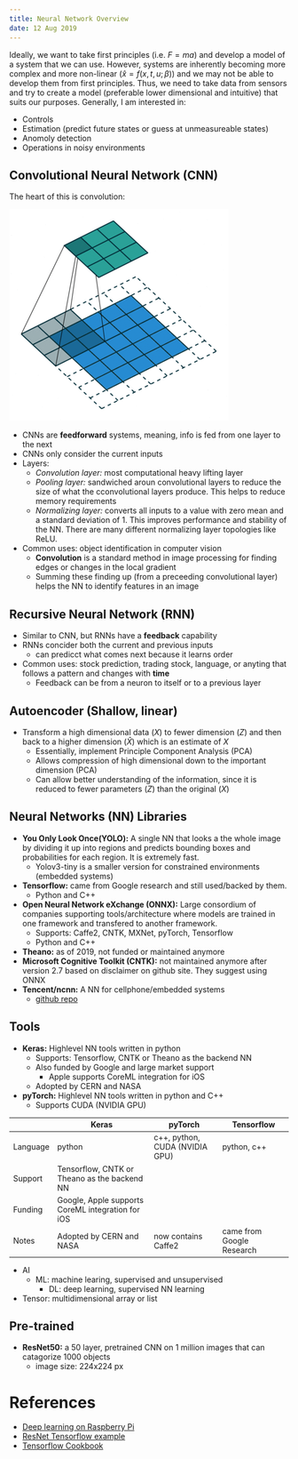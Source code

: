```yaml
---
title: Neural Network Overview
date: 12 Aug 2019
---
```


Ideally, we want to take first principles (i.e. $F=ma$) and develop a model of a system that we can
use. However, systems are inherently becoming more complex and more non-linear ($\hat x = f(x,t,u; \beta)$) 
and we may not be able to develop them from first principles. Thus, we need to take data from sensors
and try to create a model (preferable lower dimensional and intuitive) that suits our purposes.
Generally, I am interested in:

- Controls 
- Estimation (predict future states or guess at unmeasureable states)
- Anomoly detection
- Operations in noisy environments

## Convolutional Neural Network (CNN)

The heart of this is convolution:

![](conv.gif)

- CNNs are **feedforward** systems, meaning, info is fed from one layer to the next
- CNNs only consider the current inputs
- Layers:
    - *Convolution layer:* most computational heavy lifting layer
    - *Pooling layer:* sandwiched aroun convolutional layers to reduce the size
    of what the cconvolutional layers produce. This helps to reduce memory
    requirements
    - *Normalizing layer:* converts all inputs to a value with zero mean and a
    standard deviation of 1. This improves performance and stability of the NN.
    There are many different normalizing layer topologies like ReLU.
- Common uses: object identification in computer vision
    - **Convolution** is a standard method in image processing for finding edges or changes
    in the local gradient
    - Summing these finding up (from a preceeding convolutional layer) helps the NN to
    identify features in an image
    

## Recursive Neural Network (RNN)

- Similar to CNN, but RNNs have a **feedback** capability
- RNNs concider both the current and previous inputs
    - can predicct what comes next because it learns order
- Common uses: stock prediction, trading stock, language, or anyting that
follows a pattern and changes with **time**
    - Feedback can be from a neuron to itself or to a previous layer

## Autoencoder (Shallow, linear)

- Transform a high dimensional data ($X$) to fewer dimension ($Z$) and then back to a 
higher dimension ($\hat X$) which is an estimate of $X$
    - Essentially, implement Principle Component Analysis (PCA)
    - Allows compression of high dimensional down to the important dimension (PCA)
    - Can allow better understanding of the information, since it is reduced to fewer 
    parameters ($Z$) than the original ($X$)

## Neural Networks (NN) Libraries

- **You Only Look Once(YOLO):** A single NN that looks a the whole image by
dividing it up into regions and predicts bounding boxes and probabilities for
each region. It is extremely fast.
    - Yolov3-tiny is a smaller version for constrained environments (embedded
        systems)
- **Tensorflow:** came from Google research and still used/backed by them.
    - Python and C++
- **Open Neural Network eXchange (ONNX):** Large consordium of companies supporting
tools/architecture where models are trained in one framework and transfered
to another framework.
    - Supports: Caffe2, CNTK, MXNet, pyTorch, Tensorflow
    - Python and C++
- **Theano:** as of 2019, not funded or maintained anymore
- **Microsoft Cognitive Toolkit (CNTK):** not maintained anymore after version
2.7 based on disclaimer on github site. They suggest using ONNX
- **Tencent/ncnn:** A NN for cellphone/embedded systems
    - [github repo](https://github.com/Tencent/ncnn)

## Tools

- **Keras:** Highlevel NN tools written in python
    - Supports: Tensorflow, CNTK or Theano as the backend NN
    - Also funded by Google and large market support
        - Apple supports CoreML integration for iOS
    - Adopted by CERN and NASA
- **pyTorch:** Highlevel NN tools written in python and C++
    - Supports CUDA (NVIDIA GPU)

|          | Keras  | pyTorch | Tensorflow |
|----------|--------|---------|------------|
| Language | python | c++, python, CUDA (NVIDIA GPU) | python, c++ |
| Support  | Tensorflow, CNTK or Theano as the backend NN | | |
| Funding  | Google, Apple supports CoreML integration for iOS | | |
| Notes    | Adopted by CERN and NASA | now contains Caffe2 | came from Google Research |

- AI
    - ML: machine learing, supervised and unsupervised
        - DL: deep learning, supervised NN learning
- Tensor: multidimensional array or list

## Pre-trained

- **ResNet50:** a 50 layer, pretrained CNN on 1 million images that can
catagorize 1000 objects
    - image size: 224x224 px

# References

- [Deep learning on Raspberry Pi](https://medium.com/nanonets/how-to-easily-detect-objects-with-deep-learning-on-raspberrypi-225f29635c74)
- [ResNet Tensorflow example](https://github.com/taki0112/ResNet-Tensorflow)
- [Tensorflow Cookbook](https://github.com/taki0112/Tensorflow-Cookbook)
